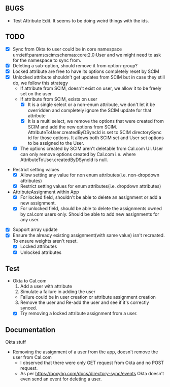 ## BUGS

- Test Attribute Edit. It seems to be doing weird things with the ids.

## TODO

- [x] Sync from Okta to user could be in core namespace urn:ietf:params:scim:schemas:core:2.0:User and we might need to ask for the namespace to sync from.
- [x] Deleting a sub-option, should remove it from option-group?
- [x] Locked attribute are free to have its options completely reset by SCIM
- [x] Unlocked attribute shouldn't get updates from SCIM but in case they still do, we follow this strategy
  - If attribute from SCIM, doesn't exist on user, we allow it to be freely set on the user
  - If attribute from SCIM, exists on user
    - [x] It is a single select or a non-enum attribute, we don't let it be overridden and completely ignore the SCIM update for that attribute
    - [x] It is a multi select, we remove the options that were created from SCIM and add the new options from SCIM. AttributeToUser.createdByDSyncId is set to SCIM directorySync id for those options. It allows both SCIM set and User set options to be assigned to the User.
  - [x] The options created by SCIM aren't deletable from Cal.com UI. User can only remove options created by Cal.com i.e. where AttributeToUser.createdByDSyncId is null.
- Restrict setting values
  - [x] Allow setting any value for non enum attributes(i.e. non-dropdown attributes)
  - [x] Restrict setting values for enum attributes(i.e. dropdown attributes)
- AttributeAssignment within App
  - [x] For locked field, shouldn't be able to delete an assignment or add a new assignment.
  - [x] For unlocked field, should be able to delete the assignments owned by cal.com users only. Should be able to add new assignments for any user.
- [x] Support array update
- [x] Ensure the already existing assignment(with same value) isn't recreated. To ensure weights aren't reset.
  - [x] Locked attributes
  - [x] Unlocked attributes

## Test

- Okta to Cal.com
  1. Add a user with attribute
  2. Simulate a failure in adding the user
  - Failure could be in user creation or attribute assignment creation
  3. Remove the user and Re-add the user and see if it's correctly synced.
  - [x] Try removing a locked attribute assignment from a user.

## Documentation

Okta stuff

- Removing the assignment of a user from the app, doesn't remove the user from Cal.com
  - I observed that there were only GET request from Okta and no POST request.
  - As per <https://boxyhq.com/docs/directory-sync/events> Okta doesn't even send an event for deleting a user.
